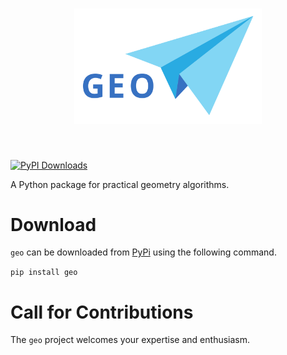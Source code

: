 <h1 align="center">
  <img src="https://raw.githubusercontent.com/mctrinh/geo/refs/heads/main/asset/geologo.svg" width="300"> 
</h1><br>

[![PyPI Downloads](https://img.shields.io/pypi/dm/geo)](https://pypi.org/project/geo/)

A Python package for practical geometry algorithms.

# Download
`geo` can be downloaded from [PyPi](https://pypi.org/project/geo/) using the following command.

```pip install geo```

# Call for Contributions
The `geo` project welcomes your expertise and enthusiasm.